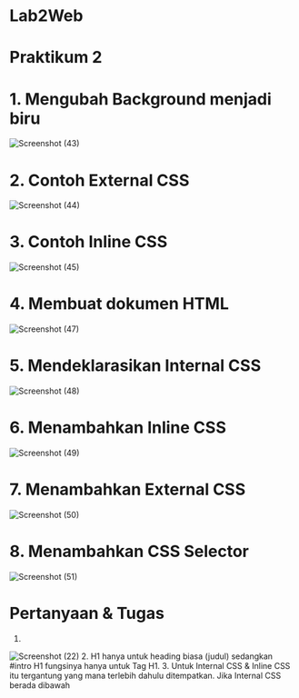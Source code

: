 # Lab2Web
# Praktikum 2
# 1. Mengubah Background menjadi biru
![Screenshot (43)](https://user-images.githubusercontent.com/65975985/114258060-2fe90a80-99ee-11eb-9370-1b42c2dca452.png)
# 2. Contoh External CSS
![Screenshot (44)](https://user-images.githubusercontent.com/65975985/114258072-43947100-99ee-11eb-87af-424b5022d406.png)
# 3. Contoh Inline CSS
![Screenshot (45)](https://user-images.githubusercontent.com/65975985/114258075-50b16000-99ee-11eb-8b9a-2c609375cb24.png)
# 4. Membuat dokumen HTML
![Screenshot (47)](https://user-images.githubusercontent.com/65975985/114258092-6faff200-99ee-11eb-86c0-d188720e36eb.png)
# 5. Mendeklarasikan Internal CSS
![Screenshot (48)](https://user-images.githubusercontent.com/65975985/114258101-7a6a8700-99ee-11eb-9380-5178d33a2b02.png)
# 6. Menambahkan Inline CSS
![Screenshot (49)](https://user-images.githubusercontent.com/65975985/114258104-7ccce100-99ee-11eb-90f3-c528ad11669c.png)
# 7. Menambahkan External CSS
![Screenshot (50)](https://user-images.githubusercontent.com/65975985/114258105-7e96a480-99ee-11eb-82ce-8ae5dca9fa38.png)
# 8. Menambahkan CSS Selector
![Screenshot (51)](https://user-images.githubusercontent.com/65975985/114258106-7fc7d180-99ee-11eb-9528-f83d1755ef97.png)
# Pertanyaan & Tugas
1. 
![Screenshot (22)](https://user-images.githubusercontent.com/65975985/114258493-02519080-99f1-11eb-9716-9ea8c5f9a379.png)
2. H1 hanya untuk heading biasa (judul) sedangkan #intro H1 fungsinya hanya untuk Tag H1.
3. Untuk Internal CSS & Inline CSS itu tergantung yang mana terlebih dahulu ditempatkan. Jika Internal CSS berada dibawah <style> maka dia dulu yang akan muncul. begitupun sebaliknya (Inline CSS). sedangkan untuk External CSS akan muncul ketika Internal CSS & Inline CSS tidak ada.
4. Keduanya sama" akan muncul. hanya penempatannya saja yang berbeda 
![Screenshot (23)](https://user-images.githubusercontent.com/65975985/114258569-8d328b00-99f1-11eb-997c-e9ad02aee2ac.png)



